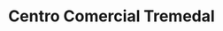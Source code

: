 ---
title: "Centro Comercial Tremedal"
url: /alfaro/centro-comercial-tremedal/
shop: Einkaufszentrum
---